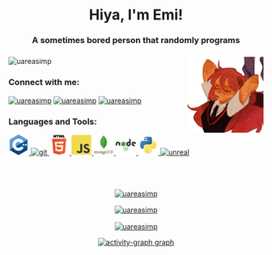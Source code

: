 <h1 align="center">Hiya, I'm Emi!</h1>
<h3 align="center">A sometimes bored person that randomly programs</h3>

###

<img align="right" height="150" src="https://github.com/uAreASimp/ProfileReadMe/blob/main/pfp.jpg?raw=true"  />

###

<p align="left"> <img src="https://komarev.com/ghpvc/?username=uareasimp&label=Profile%20views&color=0e75b6&style=flat" alt="uareasimp" /> </p>

<h3 align="left">Connect with me:</h3>
<p align="left">
<a href="https://twitter.com/uareasimp" target="blank"><img align="center" src="https://raw.githubusercontent.com/rahuldkjain/github-profile-readme-generator/master/src/images/icons/Social/twitter.svg" alt="uareasimp" height="30" width="40" /></a>
<a href="https://www.youtube.com/c/uareasimp" target="blank"><img align="center" src="https://raw.githubusercontent.com/rahuldkjain/github-profile-readme-generator/master/src/images/icons/Social/youtube.svg" alt="uareasimp" height="30" width="40" /></a>
<a href="https://www.discord.com/users/486540939993546773" target="blank"><img align="center" src="https://raw.githubusercontent.com/rahuldkjain/github-profile-readme-generator/master/src/images/icons/Social/discord.svg" alt="uareasimp" height="30" width="40" /></a>
</p>

<h3 align="left">Languages and Tools:</h3>
<p align="left"> <a href="https://www.w3schools.com/cpp/" target="_blank" rel="noreferrer"> <img src="https://raw.githubusercontent.com/devicons/devicon/master/icons/cplusplus/cplusplus-original.svg" alt="cplusplus" width="40" height="40"/> </a> <a href="https://git-scm.com/" target="_blank" rel="noreferrer"> <img src="https://www.vectorlogo.zone/logos/git-scm/git-scm-icon.svg" alt="git" width="40" height="40"/> </a> <a href="https://www.w3.org/html/" target="_blank" rel="noreferrer"> <img src="https://raw.githubusercontent.com/devicons/devicon/master/icons/html5/html5-original-wordmark.svg" alt="html5" width="40" height="40"/> </a> <a href="https://developer.mozilla.org/en-US/docs/Web/JavaScript" target="_blank" rel="noreferrer"> <img src="https://raw.githubusercontent.com/devicons/devicon/master/icons/javascript/javascript-original.svg" alt="javascript" width="40" height="40"/> </a> <a href="https://www.mongodb.com/" target="_blank" rel="noreferrer"> <img src="https://raw.githubusercontent.com/devicons/devicon/master/icons/mongodb/mongodb-original-wordmark.svg" alt="mongodb" width="40" height="40"/> </a> <a href="https://nodejs.org" target="_blank" rel="noreferrer"> <img src="https://raw.githubusercontent.com/devicons/devicon/master/icons/nodejs/nodejs-original-wordmark.svg" alt="nodejs" width="40" height="40"/> </a> <a href="https://www.python.org" target="_blank" rel="noreferrer"> <img src="https://raw.githubusercontent.com/devicons/devicon/master/icons/python/python-original.svg" alt="python" width="40" height="40"/> </a> <a href="https://unrealengine.com/" target="_blank" rel="noreferrer"> <img src="https://raw.githubusercontent.com/kenangundogan/fontisto/036b7eca71aab1bef8e6a0518f7329f13ed62f6b/icons/svg/brand/unreal-engine.svg" alt="unreal" width="40" height="40"/> </a> </p>

###

<br clear="both">

###

<a href="#">
<div align="center">

<p><img align="center" src="https://github-readme-stats.vercel.app/api/top-langs?username=uareasimp&show_icons=true&locale=en&layout=compact&title_color=9e4c98&bg_color=ffcfe9&icon_color=9e4c98&text_color=9e4c98" alt="uareasimp" /></p>


<p><img align="center" src="https://github-readme-stats.vercel.app/api?username=uareasimp&show_icons=true&locale=en&title_color=9e4c98&bg_color=ffcfe9&icon_color=9e4c98&text_color=9e4c98" alt="uareasimp" /></p>
  
<p><img align="center" src="https://github-readme-streak-stats.herokuapp.com/?user=uareasimp&stroke=9e4c98&background=ffcfe9&dates=9e4c98&sideNums=9e4c98&currStreakNum=9e4c98&currStreakLabel=9e4c98&sideLabels=9e4c98&ring=EB5454&fire=EB5454" alt="uareasimp" /></p>
</div>
</a>


<div align="center">
  <a href="#"><img src="https://github-readme-activity-graph.vercel.app/graph?username=uAreASimp&radius=16&theme=default&area=true&order=5" height="300" alt="activity-graph graph"  /></a>
</div>
